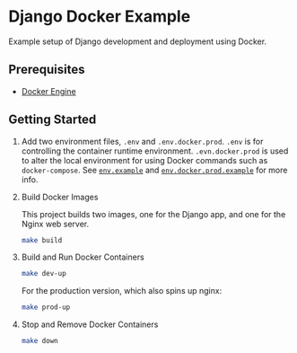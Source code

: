 # Django Docker Example

Example setup of Django development and deployment using Docker.

## Prerequisites

* [Docker Engine][]

## Getting Started

1.  Add two environment files, `.env` and `.env.docker.prod`. `.env` is for
    controlling the container runtime environment. `.evn.docker.prod` is used to
    alter the local environment for using Docker commands such as
    `docker-compose`. See [`env.example`](env.example) and
    [`env.docker.prod.example`](env.docker.prod.example) for more info.

1.  Build Docker Images

    This project builds two images, one for the Django app, and one for the
    Nginx web server.

    ```sh
    make build
    ```

1.  Build and Run Docker Containers

    ```sh
    make dev-up
    ```

    For the production version, which also spins up nginx:

    ```sh
    make prod-up
    ```

1.  Stop and Remove Docker Containers

    ```sh
    make down
    ```


[Docker Engine]: https://docs.docker.com/engine/installation/
